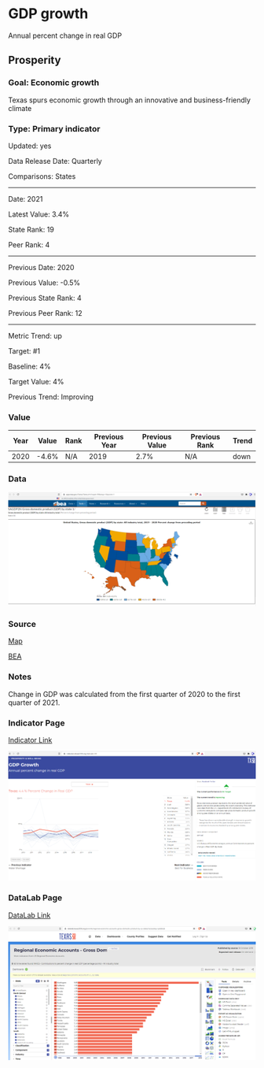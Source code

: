 # GDP growth

Annual percent change in real GDP

## Prosperity

### Goal: Economic growth

Texas spurs economic growth through an innovative and business-friendly climate

### Type: Primary indicator

Updated: yes

Data Release Date: Quarterly

Comparisons: States

----

Date: 2021

Latest Value: 3.4%

State Rank: 19

Peer Rank: 4

----

Previous Date:  2020

Previous Value: -0.5%

Previous State Rank:   4

Previous Peer Rank: 12

----

Metric Trend: up

Target: #1

Baseline: 4%

Target Value: 4%

Previous Trend: Improving



### Value

| Year |  Value      | Rank     | Previous Year   | Previous Value | Previous Rank | Trend | 
| ----------- | ----------- | ----------- | ----------- | ----------- | ----------- | -----------|
|    2020     |    -4.6%     | N/A         |    2019     |    2.7%    | N/A         | down        | 

### Data

![sdsd](./images/data_dgp.PNG)


### Source

[Map](https://apps.bea.gov/iTable/iTable.cfm?reqid=99&step=1&acrdn=1)

[BEA](https://www.bea.gov/data/gdp/gdp-state)

### Notes

Change in GDP was calculated from the first quarter of 2020 to the first quarter of 2021.

### Indicator Page

[Indicator Link](https://indicators.texas2036.org/indicator/28)

![d](./images/indicator_gdp.PNG)

### DataLab Page


[DataLab Link](https://datalab.texas2036.org/jlsrwmb/regional-economic-accounts-gross-domestic-product-by-us-states?accesskey=pdsbkzb)

![SDFSD](./images/datalab_gdp.PNG)

